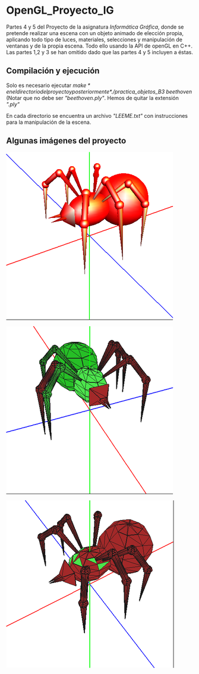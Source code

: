 # OpenGL_Proyecto_IG

Partes 4 y 5 del Proyecto de la asignatura *Informática Gráfica*, donde se pretende realizar una escena con un objeto animado de elección propia, aplicando todo tipo de luces, materiales, selecciones y manipulación de ventanas y de la propia escena.
Todo ello usando la API de openGL en C++.
Las partes 1,2 y 3 se han omitido dado que las partes 4 y 5 incluyen a éstas. 

## Compilación y ejecución

Solo es necesario ejecutar *$make* en el directorio del proyecto y posteriormente *$./practica_objetos_B3 beethoven* (Notar que no debe ser *"beethoven.ply"*. Hemos de quitar la extensión *".ply"*

En cada directorio se encuentra un archivo *"LEEME.txt"* con instrucciones para la manipulación de la escena. 

## Algunas imágenes del proyecto

![img](Capturas/P4_GL_SMOOTH2.png)

![img](Capturas/P5_SeleccionPartes.png)

![img](Capturas/P5_SeleccionTriangulosCuerpo.png)

